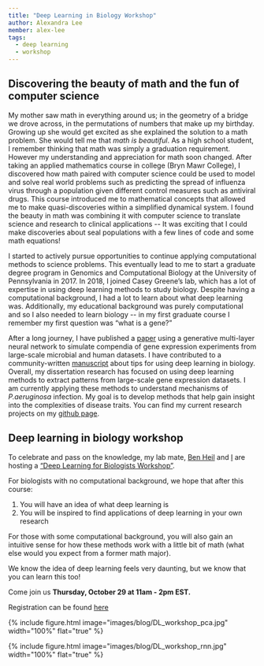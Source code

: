 ```yaml
---
title: "Deep Learning in Biology Workshop"
author: Alexandra Lee
member: alex-lee
tags:
  - deep learning
  - workshop
---
```


## Discovering the beauty of math and the fun of computer science

My mother saw math in everything around us; in the geometry of a bridge we drove across, in the permutations of numbers that make up my birthday.
Growing up she would get excited as she explained the solution to a math problem.
She would tell me that _math is beautiful_.
As a high school student, I remember thinking that math was simply a graduation requirement.
However my understanding and appreciation for math soon changed.
After taking an applied mathematics course in college (Bryn Mawr College), I discovered how math paired with computer science could be used to model and solve real world problems such as predicting the spread of influenza virus through a population given different control measures such as antiviral drugs.
This course introduced me to mathematical concepts that allowed me to make quasi-discoveries within a simplified dynamical system.
I found the beauty in math was combining it with computer science to translate science and research to clinical applications -- It was exciting that I could make discoveries about seal populations with a few lines of code and some math equations!

I started to actively pursue opportunities to continue applying computational methods to science problems.
This eventually lead to me to start a graduate degree program in Genomics and Computational Biology at the University of Pennsylvania in 2017.
In 2018, I joined Casey Greene’s lab, which has a lot of expertise in using deep learning methods to study biology.
Despite having a computational background, I had a lot to learn about what deep learning was.
Additionally, my educational background was purely computational and so I also needed to learn biology -- in my first graduate course I remember my first question was “what is a gene?”

After a long journey, I have published a [paper](https://www.biorxiv.org/content/10.1101/2020.05.03.066597v1) using a generative multi-layer neural network to simulate compendia of gene expression experiments from large-scale microbial and human datasets.
I have contributed to a community-written [manuscript](https://github.com/Benjamin-Lee/deep-rules) about tips for using deep learning in biology.
Overall, my dissertation research has focused on using deep learning methods to extract patterns from large-scale gene expression datasets.
I am currently applying these methods to understand mechanisms of _P.aeruginosa_ infection.
My goal is to develop methods that help gain insight into the complexities of disease traits.
You can find my current research projects on my [github page](https://github.com/ajlee21).

<!-- section break -->

## Deep learning in biology workshop

To celebrate and pass on the knowledge, my lab mate, [Ben Heil](https://ben-heil.github.io/) and [I](https://twitter.com/localee_compact) are hosting a [“Deep Learning for Biologists Workshop”](https://ben-heil.github.io/2020-10-08-workshop/).

For biologists with no computational background, we hope that after this course:

1. You will have an idea of what deep learning is
2. You will be inspired to find applications of deep learning in your own research

For those with some computational background, you will also gain an intuitive sense for how these methods work with a little bit of math (what else would you expect from a former math major).

We know the idea of deep learning feels very daunting, but we know that you can learn this too!

Come join us **Thursday, October 29 at 11am - 2pm EST.**

Registration can be found [here](https://ben-heil.github.io/2020-10-08-workshop/)

{%
  include figure.html
  image="images/blog/DL_workshop_pca.jpg"
  width="100%"
  flat="true"
%}

{%
  include figure.html
  image="images/blog/DL_workshop_rnn.jpg"
  width="100%"
  flat="true"
%}
